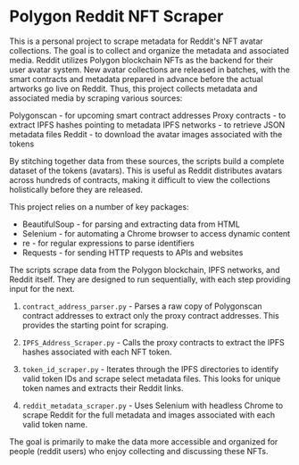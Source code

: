 # Polygon Reddit NFT Scraper

This is a personal project to scrape metadata for Reddit's NFT avatar collections. The goal is to collect and organize the metadata and associated media.
Reddit utilizes Polygon blockchain NFTs as the backend for their user avatar system. New avatar collections are released in batches, with the smart contracts and metadata prepared in advance before the actual artworks go live on Reddit.
Thus, this project collects metadata and associated media by scraping various sources:

Polygonscan - for upcoming smart contract addresses
Proxy contracts - to extract IPFS hashes pointing to metadata
IPFS networks - to retrieve JSON metadata files
Reddit - to download the avatar images associated with the tokens

By stitching together data from these sources, the scripts build a complete dataset of the tokens (avatars). This is useful as Reddit distributes avatars across hundreds of contracts, making it difficult to view the collections holistically before they are released. 

This project relies on a number of key packages:
- BeautifulSoup - for parsing and extracting data from HTML 
- Selenium - for automating a Chrome browser to access dynamic content
- re - for regular expressions to parse identifiers
- Requests - for sending HTTP requests to APIs and websites

The scripts scrape data from the Polygon blockchain, IPFS networks, and Reddit itself. They are designed to run sequentially, with each step providing input for the next.

1. `contract_address_parser.py` - Parses a raw copy of Polygonscan contract addresses to extract only the proxy contract addresses. This provides the starting point for scraping.

2. `IPFS_Address_Scraper.py` - Calls the proxy contracts to extract the IPFS hashes associated with each NFT token.

3. `token_id_scraper.py` - Iterates through the IPFS directories to identify valid token IDs and scrape select metadata files. This looks for unique token names and extracts their Reddit links. 

4. `reddit_metadata_scraper.py` - Uses Selenium with headless Chrome to scrape Reddit for the full metadata and images associated with each valid token name.

The goal is primarily to make the data more accessible and organized for people (reddit users) who enjoy collecting and discussing these NFTs. 
